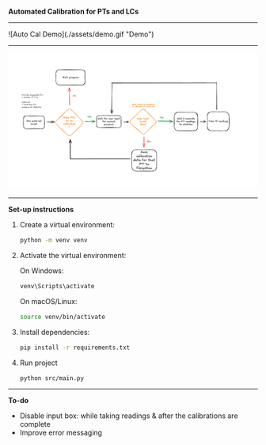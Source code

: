 **Automated Calibration for PTs and LCs**

<hr />
![Auto Cal Demo](./assets/demo.gif "Demo")

<hr />

![Auto Cal Flow](./assets/auto-cal-flow.png "Program Flow")

<hr />

**Set-up instructions**

1. Create a virtual environment:

   ```bash
   python -m venv venv
   ```

2. Activate the virtual environment:

   On Windows:

   ```bash
   venv\Scripts\activate
   ```

   On macOS/Linux:

   ```bash
   source venv/bin/activate
   ```

3. Install dependencies:

   ```bash
   pip install -r requirements.txt
   ```

4. Run project
   ```bash
   python src/main.py
   ```

<hr />

**To-do**

<ul>
  <li>
  Disable input box: while taking readings & after the calibrations are complete </li>
  <li>Improve error messaging </li>
</ul>
